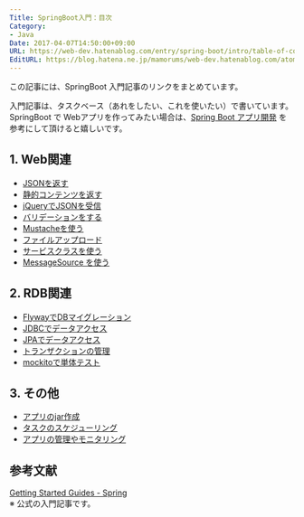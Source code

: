 ```yaml
---
Title: SpringBoot入門：目次
Category:
- Java
Date: 2017-04-07T14:50:00+09:00
URL: https://web-dev.hatenablog.com/entry/spring-boot/intro/table-of-contents
EditURL: https://blog.hatena.ne.jp/mamorums/web-dev.hatenablog.com/atom/entry/10328749687179112311
---
```


この記事には、SpringBoot 入門記事のリンクをまとめています。

入門記事は、タスクベース（あれをしたい、これを使いたい）で書いています。SpringBoot で Webアプリを作ってみたい場合は、[Spring Boot アプリ開発](/entry/spring-boot/dev-web-app/table-of-contents) を参考にして頂けると嬉しいです。

## 1. Web関連
- [JSONを返す](/entry/spring-boot/intro/response-json)
- [静的コンテンツを返す](/entry/spring-boot/intro/response-static-content)
- [jQueryでJSONを受信](/entry/spring-boot/intro/jquery-ajax-json)
- [バリデーションをする](/entry/spring-boot/validation/quick-start)
- [Mustacheを使う](/entry/spring-boot/intro/mustache-template)
- [ファイルアップロード](/entry/spring-boot/intro/file-upload)
- [サービスクラスを使う](/entry/spring-boot/intro/service-class)
- [MessageSource を使う](/entry/spring-boot/intro/message-source)

## 2. RDB関連
- [FlywayでDBマイグレーション](/entry/spring-boot/intro/flyway)
- [JDBCでデータアクセス](/entry/spring-boot/intro/jdbc)
- [JPAでデータアクセス](/entry/spring-boot/intro/jpa)
- [トランザクションの管理](/entry/spring-boot/intro/transaction)
- [mockitoで単体テスト](/entry/spring-boot/intro/mockito)

## 3. その他
- [アプリのjar作成](/entry/spring-boot/intro/create-jar)
- [タスクのスケジューリング](/entry/spring-boot/intro/scheduling-task)
- [アプリの管理やモニタリング](/entry/spring-boot/intro/monitoring-app)

## 参考文献
[Getting Started Guides - Spring](http://spring.io/guides)  
※ 公式の入門記事です。

